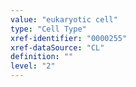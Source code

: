 ```yaml
---
value: "eukaryotic cell"
type: "Cell Type"
xref-identifier: "0000255"
xref-dataSource: "CL"
definition: ""
level: "2"
---
```


